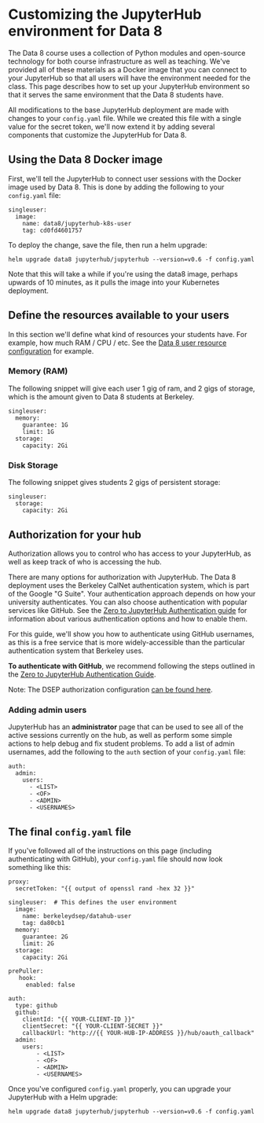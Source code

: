 # Customizing the JupyterHub environment for Data 8

The Data 8 course uses a collection of Python modules and open-source
technology for both course infrastructure as well as teaching. We've
provided all of these materials as a Docker image that you can connect
to your JupyterHub so that all users will have the environment needed
for the class. This page describes how to set up your JupyterHub
environment so that it serves the same environment that the Data 8
students have.

All modifications to the base JupyterHub deployment are made with
changes to your `config.yaml` file. While we created this file with
a single value for the secret token, we'll now extend it by adding
several components that customize the JupyterHub for Data 8.

## Using the Data 8 Docker image

First, we'll tell the JupyterHub to connect user sessions with the
Docker image used by Data 8. This is done by adding the following to your
`config.yaml` file:

```
singleuser:
  image:
    name: data8/jupyterhub-k8s-user
    tag: cd0fd4601757
```

To deploy the change, save the file, then run a helm upgrade:

```
helm upgrade data8 jupyterhub/jupyterhub --version=v0.6 -f config.yaml
```

Note that this will take a while if you're using the data8 image, perhaps
upwards of 10 minutes, as it pulls the image into your Kubernetes deployment.


## Define the resources available to your users

In this section we'll define what kind of resources your students have. For example,
how much RAM / CPU / etc. See the [Data 8 user resource configuration](https://github.com/berkeley-dsep-infra/datahub/blob/staging/datahub/config.yaml#L140)
for example.

### Memory (RAM)
The following snippet will give each user 1 gig of ram, and 2 gigs of storage,
which is the amount given to Data 8 students at Berkeley.

```
singleuser:
  memory:
    guarantee: 1G
    limit: 1G
  storage:
    capacity: 2Gi
```

### Disk Storage

The following snippet gives students 2 gigs of persistent storage:

```
singleuser:
  storage:
    capacity: 2Gi
```

## Authorization for your hub

Authorization allows you to control who has access to your JupyterHub, as well
as keep track of who is accessing the hub.

There are many options for
authorization with JupyterHub. The Data 8 deployment uses the Berkeley
CalNet authentication system, which is part of the Google "G Suite".
Your authentication approach depends on how your university authenticates.
You can also choose
authentication with popular services like GitHub. See the [Zero to JupyterHub Authentication guide](https://zero-to-jupyterhub.readthedocs.io/en/latest/authentication.html) for information about various
authentication options and how to enable them.

For this guide, we'll show you how to authenticate using GitHub usernames,
as this is a free service that is more widely-accessible than the particular
authentication system that Berkeley uses.

**To authenticate with GitHub**, we recommend following the steps outlined
in the [Zero to JupyterHub Authentication Guide](https://zero-to-jupyterhub.readthedocs.io/en/latest/authentication.html#github).

Note: The DSEP authorization configuration [can be found here](https://github.com/berkeley-dsep-infra/datahub/blob/staging/datahub/config.yaml#L65).
### Adding admin users

JupyterHub has an **administrator** page that can be used to see all of the
active sessions currently on the hub, as well as perform some simple actions
to help debug and fix student problems. To add a list of admin usernames,
add the following to the `auth` section of your `config.yaml` file:

```
auth:
  admin:
    users:
      - <LIST>
      - <OF>
      - <ADMIN>
      - <USERNAMES>
```

## The final `config.yaml` file

If you've followed all of the instructions on this page
(including authenticating with GitHub), your `config.yaml` file should now
look something like this:

```
proxy:
  secretToken: "{{ output of openssl rand -hex 32 }}"

singleuser:  # This defines the user environment
  image:
    name: berkeleydsep/datahub-user
    tag: da80cb1
  memory:
    guarantee: 2G
    limit: 2G
  storage:
    capacity: 2Gi

prePuller:
   hook:
     enabled: false
    
auth:
  type: github
  github:
    clientId: "{{ YOUR-CLIENT-ID }}"
    clientSecret: "{{ YOUR-CLIENT-SECRET }}"
    callbackUrl: "http://{{ YOUR-HUB-IP-ADDRESS }}/hub/oauth_callback"
  admin:
    users:
        - <LIST>
        - <OF>
        - <ADMIN>
        - <USERNAMES>
```

Once you've configured `config.yaml` properly, you can upgrade your
JupyterHub with a Helm upgrade:

`helm upgrade data8 jupyterhub/jupyterhub --version=v0.6 -f config.yaml`